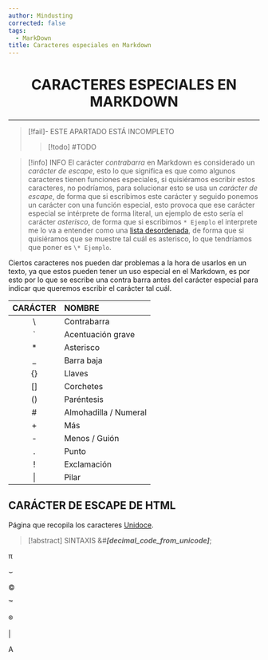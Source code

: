 ```yaml
---
author: Mindusting
corrected: false
tags:
  - MarkDown
title: Caracteres especiales en Markdown
---
```


<h1 style="text-align:center;">CARACTERES ESPECIALES EN MARKDOWN</h1>

---

> [!fail]- ESTE APARTADO ESTÁ INCOMPLETO
> > [!todo] #TODO

> [!info] INFO
> El carácter *contrabarra* en Markdown es considerado un *carácter de escape*, esto lo que significa es que como algunos caracteres tienen funciones especiales, si quisiéramos escribir estos caracteres, no podríamos, para solucionar esto se usa un *carácter de escape*, de forma que si escribimos este carácter y seguido ponemos un carácter con una función especial, esto provoca que ese carácter especial se intérprete de forma literal, un ejemplo de esto sería el carácter *asterisco*, de forma que si escribimos `* Ejemplo` el interprete me lo va a entender como una [lista desordenada](<md_list.md#LISTAS DESORDENADAS>), de forma que si quisiéramos que se muestre tal cuál es asterisco, lo que tendríamos que poner es `\* Ejemplo`.

Ciertos caracteres nos pueden dar problemas a la hora de usarlos en un texto, ya que estos pueden tener un uso especial en el Markdown, es por esto por lo que se escribe una contra barra antes del carácter especial para indicar que queremos escribir el carácter tal cuál.

| CARÁCTER | NOMBRE                |
|:--------:|:----------------------|
|    \\    | Contrabarra           |
|    \`    | Acentuación grave     |
|    \*    | Asterisco             |
|    \_    | Barra baja            |
|   \{\}   | Llaves                |
|   \[\]   | Corchetes             |
|   \(\)   | Paréntesis            |
|    \#    | Almohadilla / Numeral |
|    \+    | Más                   |
|    \-    | Menos / Guión         |
|    \.    | Punto                 |
|    \!    | Exclamación           |
|    \|    | Pilar                 |

## CARÁCTER DE ESCAPE DE HTML

Página que recopila los caracteres [Unidoce](<https://symbl.cc/es/>).

> [!abstract] SINTAXIS
> \&\#***\[decimal_code_from_unicode\]***;

&pi;

&smile;

&copy;

&trade;

&reg;

&#124;

&#65;
